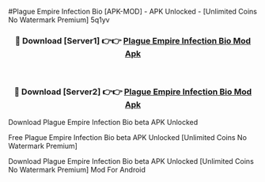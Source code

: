 #Plague Empire Infection Bio [APK-MOD] - APK Unlocked - [Unlimited Coins No Watermark Premium] 5q1yv



<div align="center">

<h3>🔴 Download [Server1] 👉👉 <a href="https://momento.my/?title=Plague_Empire_Infection_Bio">Plague Empire Infection Bio Mod Apk</a></h3><br>

<h3>🔴 Download [Server2] 👉👉 <a href="https://momento.my/?title=Plague_Empire_Infection_Bio">Plague Empire Infection Bio Mod Apk</a></h3>
</div>



Download Plague Empire Infection Bio beta APK Unlocked

Free Plague Empire Infection Bio beta APK Unlocked [Unlimited Coins No Watermark Premium]

Download Plague Empire Infection Bio beta APK Unlocked [Unlimited Coins No Watermark Premium] Mod For Android
